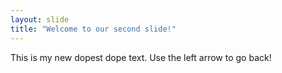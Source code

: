 ```yaml
---
layout: slide
title: "Welcome to our second slide!"
---
```

This is my new dopest dope text. 
Use the left arrow to go back!
